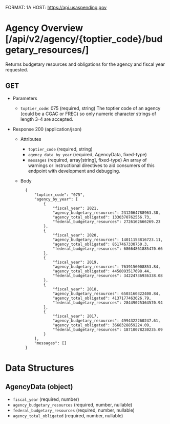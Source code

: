 FORMAT: 1A
HOST: https://api.usaspending.gov

# Agency Overview [/api/v2/agency/{toptier_code}/budgetary_resources/]

Returns budgetary resources and obligations for the agency and fiscal year requested.

## GET

+ Parameters
    + `toptier_code`: 075 (required, string)
        The toptier code of an agency (could be a CGAC or FREC) so only numeric character strings of length 3-4 are accepted.

+ Response 200 (application/json)
    + Attributes
        + `toptier_code` (required, string)
        + `agency_data_by_year` (required, AgencyData, fixed-type)
        + `messages` (required, array[string], fixed-type)
            An array of warnings or instructional directives to aid consumers of this endpoint with development and debugging.

    + Body

            {
                "toptier_code": "075",
                "agency_by_year": [
                    {
                        "fiscal_year": 2021,
                        "agency_budgetary_resources": 2312064788963.38,
                        "agency_total_obligated": 1330370762556.73,
                        "federal_budgetary_resources": 2726162666269.23
                    },
                    {
                        "fiscal_year": 2020,
                        "agency_budgetary_resources": 14011153816723.11,
                        "agency_total_obligated": 8517467330750.3,
                        "federal_budgetary_resources": 68664861885470.66
                    },
                    {
                        "fiscal_year": 2019,
                        "agency_budgetary_resources": 7639156008853.84,
                        "agency_total_obligated": 4458093517698.44,
                        "federal_budgetary_resources": 34224736936338.08
                    },
                    {
                        "fiscal_year": 2018,
                        "agency_budgetary_resources": 6503160322408.84,
                        "agency_total_obligated": 4137177463626.79,
                        "federal_budgetary_resources": 28449025364570.94
                    },
                    {
                        "fiscal_year": 2017,
                        "agency_budgetary_resources": 4994322260247.61,
                        "agency_total_obligated": 3668328859224.09,
                        "federal_budgetary_resources": 18710078230235.09
                    }
                ],
                "messages": []
            }

# Data Structures
## AgencyData (object)
+ `fiscal_year` (required, number)
+ `agency_budgetary_resources` (required, number, nullable)
+ `federal_budgetary_resources` (required, number, nullable)
+ `agency_total_obligated` (required, number, nullable)